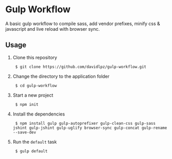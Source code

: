 Gulp Workflow
======================
A basic gulp workflow to compile sass, add vendor prefixes, minify css & javascript and live reload with browser sync.

## Usage

1. Clone this repository

        $ git clone https://github.com/davidlpz/gulp-workflow.git

2. Change the directory to the application folder

        $ cd gulp-workflow

3. Start a new project

        $ npm init

4. Install the dependencies

        $ npm install gulp gulp-autoprefixer gulp-clean-css gulp-sass jshint gulp-jshint gulp-uglify browser-sync gulp-concat gulp-rename --save-dev

5. Run the `default` task

        $ gulp default